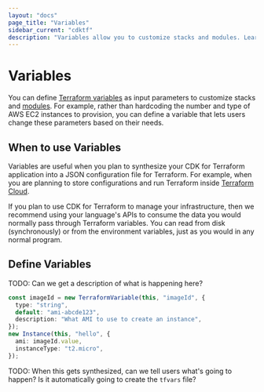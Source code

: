 ```yaml
---
layout: "docs"
page_title: "Variables"
sidebar_current: "cdktf"
description: "Variables allow you to customize stacks and modules. Learn to define them in CDK for Terraform applications."
---
```


# Variables

You can define [Terraform variables](https://www.terraform.io/docs/configuration/variables.html) as input parameters to customize stacks and [modules](/fundamentals/modules.html). For example, rather than hardcoding the number and type of AWS EC2 instances to provision, you can define a variable that lets users change these parameters based on their needs.

## When to use Variables

Variables are useful when you plan to synthesize your CDK for Terraform application into a JSON configuration file for Terraform. For example, when you are planning to store configurations and run Terraform inside [Terraform Cloud](https://www.terraform.io/cloud).

If you plan to use CDK for Terraform to manage your infrastructure, then we recommend using your language's APIs to consume the data you would normally pass through Terraform variables. You can read from disk (synchronously) or from the environment variables, just as you would in any normal program.

## Define Variables

TODO: Can we get a description of what is happening here?

```typescript
const imageId = new TerraformVariable(this, "imageId", {
  type: "string",
  default: "ami-abcde123",
  description: "What AMI to use to create an instance",
});
new Instance(this, "hello", {
  ami: imageId.value,
  instanceType: "t2.micro",
});
```

TODO: When this gets synthesized, can we tell users what's going to happen? Is it automatically going to create the `tfvars` file?
